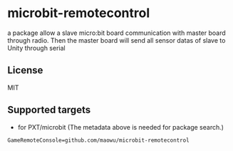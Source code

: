 # microbit-remotecontrol
a package allow a slave micro:bit board communication with master board through radio. Then the master board will send all sensor datas of slave to Unity through serial

## License

MIT

## Supported targets

* for PXT/microbit
(The metadata above is needed for package search.)

```package
GameRemoteConsole=github.com/maowu/microbit-remotecontrol
```

